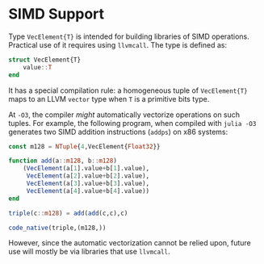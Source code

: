 # SIMD Support

Type `VecElement{T}` is intended for building libraries of SIMD operations. Practical use of it
requires using `llvmcall`. The type is defined as:

```julia
struct VecElement{T}
    value::T
end
```

It has a special compilation rule: a homogeneous tuple of `VecElement{T}` maps to an LLVM `vector`
type when `T` is a primitive bits type.

At `-O3`, the compiler *might* automatically vectorize operations on such tuples. For example,
the following program, when compiled with `julia -O3` generates two SIMD addition instructions
(`addps`) on x86 systems:

```julia
const m128 = NTuple{4,VecElement{Float32}}

function add(a::m128, b::m128)
    (VecElement(a[1].value+b[1].value),
     VecElement(a[2].value+b[2].value),
     VecElement(a[3].value+b[3].value),
     VecElement(a[4].value+b[4].value))
end

triple(c::m128) = add(add(c,c),c)

code_native(triple,(m128,))
```

However, since the automatic vectorization cannot be relied upon, future use will mostly be via
libraries that use `llvmcall`.
